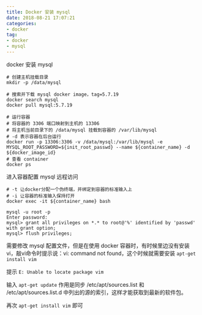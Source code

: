 ```yaml
---
title: Docker 安装 mysql
date: 2018-08-21 17:07:21
categories:
- docker
tag:
- docker
- mysql
---
```


docker 安装 mysql

```shell
# 创建主机挂载目录
mkdir -p /data/mysql

# 搜索并下载 mysql docker image，tag=5.7.19
docker search mysql
docker pull mysql:5.7.19

# 运行容器
# 将容器的 3306 端口映射到主机的 13306
# 将主机当前目录下的 /data/mysql 挂载到容器的 /var/lib/mysql
# -d 表示容器在后台运行
docker run -p 13306:3306 -v /data/mysql:/var/lib/mysql -e MYSQL_ROOT_PASSWORD=${init_root_passwd} --name ${container_name} -d ${docker_image_id}
# 查看 container
docker ps
```

进入容器配置 mysql 远程访问

```shell
# -t 让docker分配一个伪终端，并绑定到容器的标准输入上
# -i 让容器的标准输入保持打开
docker exec -it ${container_name} bash

mysql -u root -p
Enter password:
mysql> grant all privileges on *.* to root@'%' identified by 'passwd' with grant option;
mysql> flush privileges;
```

需要修改 mysql 配置文件，但是在使用 docker 容器时，有时候里边没有安装vi，敲vi命令时提示说：vi: command not found，这个时候就需要安装  `apt-get install vim` 

提示 `E: Unable to locate package vim`

输入 `apt-get update` 作用是同步 /etc/apt/sources.list 和 /etc/apt/sources.list.d 中列出的源的索引，这样才能获取到最新的软件包。  

再次 `apt-get install vim` 即可

